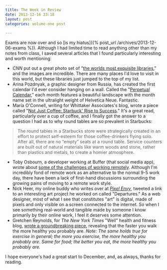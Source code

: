 ```yaml
---
title: The Week in Review
date: 2013-12-16 23:18
layout: post
categories: volume-one post
  
---
```



Exams are now over and so [is my hiatus]({% post_url /archives/2013-12-06-exams %}). Although I had limited time to read anything other than my notes from class, I saved several articles that I found particularly interesting and worth mentioning: 

- _CNN_ put out a great photo set of "[the worlds most exquisite libraries](http://www.cnn.com/2013/11/27/world/gallery/most-beautiful-libraries-in-the-world)," and the images are incredible. There are many places I'd love to visit in this world, but these libraries just jumped to the top of my list. 
- Arina Pozdnyak, a graphic designer from Russia, has created the first calendar I'd ever consider hanging on a wall. Called the "[Perpetual Calendar](http://www.behance.net/gallery/Perpetual-Calendar/11908945)," each month features a beautiful landscape with the month name set in the ultralight weight of Helvetica Neue. Fantastic. 
- Maria O'Connell, writing for Whittaker Associates's blog, wrote a piece called "[Not Just Coffee: Starbuck' Rise to Success](http://whittakerassociates.com/not-just-coffee-starbucks%E2%80%99-rise-to-success/)." It's a great read, particularly over a cup of coffee, and I finally got the answer to a question I had as to why round tables are so prevalent in Starbucks: 

> The round tables in a Starbucks store were strategically created in an effort to protect self-esteem for those coffee-drinkers flying solo. After all, there are no “empty” seats at a round table. Service counters are built out of natural materials like warm woods and stone, rather than plastics and metals, to create a homier atmosphere.

- Toby Osbourn, a developer working at Buffer (that social media app), wrote about [some of the challenges of working remotely](http://tosbourn.com/2013/12/productivity/the-problems-i-am-facing-with-being-able-to-work-whenever-i-want/). Although I'm incredibly fond of remote work as an alternative to the normal 9-5 work day, there have been a lack of first-hand discussions surrounding the growing pains of moving to a remote work style. 
- Nick Heer, my online buddy who writes over at _[Pixel Envy](http://pxlnvy.com)_, tweeted a link to an interesting art project he worked on called "Departures." As a web designer, most of what I see that constitutes "art" is digital, made of pixels and only visible on a screen connected to the internet. So when I see something real-world and tangible made by someone I know primarily by their online work, I feel it deserves some attention. 
- Gretchen Reynolds, for _The New York Times_ "Well" health and fitness blog, [wrote a groundbreaking piece](http://well.blogs.nytimes.com/2013/12/04/why-a-brisk-walk-is-better/), revealing that the faster you walk the more healthy you probably are. _Note: The same holds true for exercise in general; the more you exercise, the more healthy you probably are. Same for food; the better you eat, the more healthy you probably are._  

I hope everyone's had a great start to December, and, as always, thanks for reading. 

